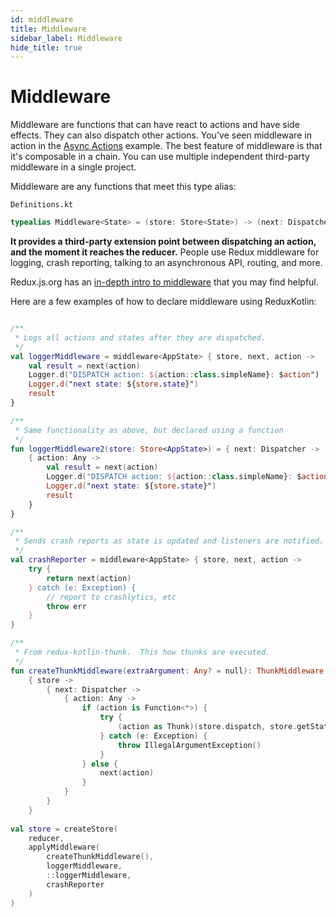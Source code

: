 ```yaml
---
id: middleware
title: Middleware
sidebar_label: Middleware
hide_title: true
---
```


# Middleware

Middleware are functions that can have react to actions and have side effects. They can also
dispatch other actions. You've seen middleware in action in the 
[Async Actions](../advanced/AsyncActions.md) example. The best feature of middleware is that it's
composable in a chain. You can use multiple independent third-party middleware in a single project.

Middleware are any functions that meet this type alias:

`Definitions.kt`
```kotlin
typealias Middleware<State> = (store: Store<State>) -> (next: Dispatcher) -> (action: Any) -> Any
```
**It provides a third-party extension point between dispatching an action, and the moment it reaches 
the reducer.** People use Redux middleware for logging, crash reporting, talking to an asynchronous 
API, routing, and more.

Redux.js.org has an [in-depth intro to middleware](https://redux.js.org/advanced/middleware) that 
you may find helpful.

Here are a few examples of how to declare middleware using ReduxKotlin:


```kotlin

/**
 * Logs all actions and states after they are dispatched. 
 */
val loggerMiddleware = middleware<AppState> { store, next, action ->
    val result = next(action)
    Logger.d("DISPATCH action: ${action::class.simpleName}: $action")
    Logger.d("next state: ${store.state}")
    result
}

/**
 * Same functionality as above, but declared using a function
 */
fun loggerMiddleware2(store: Store<AppState>) = { next: Dispatcher ->
    { action: Any ->
        val result = next(action)
        Logger.d("DISPATCH action: ${action::class.simpleName}: $action")
        Logger.d("next state: ${store.state}")
        result
    }
}

/**
 * Sends crash reports as state is updated and listeners are notified.
 */
val crashReporter = middleware<AppState> { store, next, action ->
    try {
        return next(action)
    } catch (e: Exception) {
        // report to crashlytics, etc
        throw err     
    }
}

/**
 * From redux-kotlin-thunk.  This how thunks are executed.
 */
fun createThunkMiddleware(extraArgument: Any? = null): ThunkMiddleware =
    { store ->
        { next: Dispatcher ->
            { action: Any ->
                if (action is Function<*>) {
                    try {
                        (action as Thunk)(store.dispatch, store.getState, extraArgument)
                    } catch (e: Exception) {
                        throw IllegalArgumentException()
                    }
                } else {
                    next(action)
                }
            }
        }
    }
        
val store = createStore(
    reducer,
    applyMiddleware(
        createThunkMiddleware(),
        loggerMiddleware,
        ::loggerMiddleware,
        crashReporter
    )
)
```
